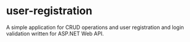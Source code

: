 # user-registration
A simple application for CRUD operations and user registration and login validation written for ASP.NET Web API.
